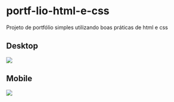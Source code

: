 # portf-lio-html-e-css
Projeto de portfólio simples utilizando boas práticas de html e css


<h2>Desktop</h2>
<img src="/images/Suelen Feijó (1).gif">
<br>

<h2>Mobile</h2>
<img src="/images/Suelen Feijó.gif">

